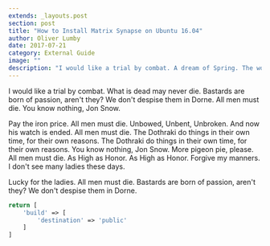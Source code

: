 ```yaml
---
extends: _layouts.post
section: post
title: "How to Install Matrix Synapse on Ubuntu 16.04"
author: Oliver Lumby
date: 2017-07-21
category: External Guide
image: ""
description: "I would like a trial by combat. A dream of Spring. The wolf and the lion. The War of the 5 kings. The rains of castamere."
---
```



I would like a trial by combat. What is dead may never die. Bastards are born of passion, aren't they? We don't despise them in Dorne. All men must die. You know nothing, Jon Snow. 

Pay the iron price. All men must die. Unbowed, Unbent, Unbroken. And now his watch is ended. All men must die. The Dothraki do things in their own time, for their own reasons. The Dothraki do things in their own time, for their own reasons. You know nothing, Jon Snow. More pigeon pie, please. All men must die. As High as Honor. As High as Honor. Forgive my manners. I don't see many ladies these days. 

Lucky for the ladies. All men must die. Bastards are born of passion, aren't they? We don't despise them in Dorne.

```php
return [
    'build' => [
        'destination' => 'public'
    ]
]
```
